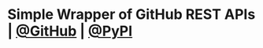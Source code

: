 # Simple Wrapper of GitHub REST APIs  |  [@GitHub](https://github.com/legendu-net/github_rest_api)  |  [@PyPI](https://pypi.org/project/github-rest-api/)


